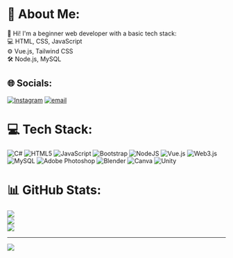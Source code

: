 # 💫 About Me:
👋 Hi! I'm a beginner web developer with a basic tech stack:<br>💻 HTML, CSS, JavaScript<br>⚙️ Vue.js, Tailwind CSS<br>🛠️ Node.js, MySQL


## 🌐 Socials:
[![Instagram](https://img.shields.io/badge/Instagram-%23E4405F.svg?logo=Instagram&logoColor=white)](https://instagram.com/@valentyn411) [![email](https://img.shields.io/badge/Email-D14836?logo=gmail&logoColor=white)](mailto:valentyn1304@gmail.com) 

# 💻 Tech Stack:
![C#](https://img.shields.io/badge/c%23-%23239120.svg?style=for-the-badge&logo=csharp&logoColor=white) ![HTML5](https://img.shields.io/badge/html5-%23E34F26.svg?style=for-the-badge&logo=html5&logoColor=white) ![JavaScript](https://img.shields.io/badge/javascript-%23323330.svg?style=for-the-badge&logo=javascript&logoColor=%23F7DF1E) ![Bootstrap](https://img.shields.io/badge/bootstrap-%238511FA.svg?style=for-the-badge&logo=bootstrap&logoColor=white) ![NodeJS](https://img.shields.io/badge/node.js-6DA55F?style=for-the-badge&logo=node.js&logoColor=white) ![Vue.js](https://img.shields.io/badge/vue.js-%2335495e.svg?style=for-the-badge&logo=vuedotjs&logoColor=%234FC08D) ![Web3.js](https://img.shields.io/badge/web3.js-F16822?style=for-the-badge&logo=web3.js&logoColor=white) ![MySQL](https://img.shields.io/badge/mysql-4479A1.svg?style=for-the-badge&logo=mysql&logoColor=white) ![Adobe Photoshop](https://img.shields.io/badge/adobe%20photoshop-%2331A8FF.svg?style=for-the-badge&logo=adobe%20photoshop&logoColor=white) ![Blender](https://img.shields.io/badge/blender-%23F5792A.svg?style=for-the-badge&logo=blender&logoColor=white) ![Canva](https://img.shields.io/badge/Canva-%2300C4CC.svg?style=for-the-badge&logo=Canva&logoColor=white) ![Unity](https://img.shields.io/badge/unity-%23000000.svg?style=for-the-badge&logo=unity&logoColor=white)
# 📊 GitHub Stats:
![](https://github-readme-stats.vercel.app/api?username=Valentine42011&theme=dark&hide_border=true&include_all_commits=false&count_private=false)<br/>
![](https://nirzak-streak-stats.vercel.app/?user=Valentine42011&theme=dark&hide_border=true)<br/>
![](https://github-readme-stats.vercel.app/api/top-langs/?username=Valentine42011&theme=dark&hide_border=true&include_all_commits=false&count_private=false&layout=compact)

---
[![](https://visitcount.itsvg.in/api?id=Valentine42011&icon=0&color=0)](https://visitcount.itsvg.in)

<!-- Proudly created with GPRM ( https://gprm.itsvg.in ) -->
